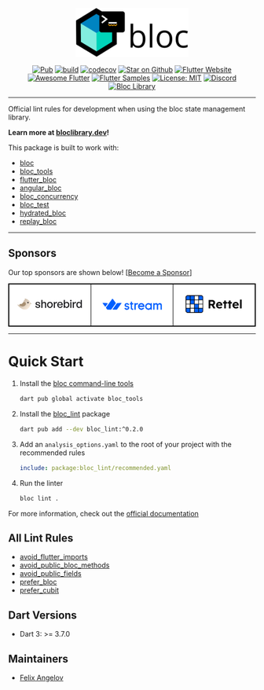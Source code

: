 <p align="center">
<img src="https://raw.githubusercontent.com/felangel/bloc/master/assets/logos/bloc_lint.png" height="100" alt="Bloc" />
</p>

<p align="center">
<a href="https://pub.dev/packages/bloc_lint"><img src="https://img.shields.io/pub/v/bloc_lint.svg" alt="Pub"></a>
<a href="https://github.com/felangel/bloc/actions"><img src="https://github.com/felangel/bloc/workflows/build/badge.svg" alt="build"></a>
<a href="https://codecov.io/gh/felangel/bloc"><img src="https://codecov.io/gh/felangel/Bloc/branch/master/graph/badge.svg" alt="codecov"></a>
<a href="https://github.com/felangel/bloc"><img src="https://img.shields.io/github/stars/felangel/bloc.svg?style=flat&logo=github&colorB=deeppink&label=stars" alt="Star on Github"></a>
<a href="https://flutter.dev/docs/development/data-and-backend/state-mgmt/options#bloc--rx"><img src="https://img.shields.io/badge/flutter-website-deepskyblue.svg" alt="Flutter Website"></a>
<a href="https://github.com/Solido/awesome-flutter#standard"><img src="https://img.shields.io/badge/awesome-flutter-blue.svg?longCache=true" alt="Awesome Flutter"></a>
<a href="https://fluttersamples.com"><img src="https://img.shields.io/badge/flutter-samples-teal.svg?longCache=true" alt="Flutter Samples"></a>
<a href="https://opensource.org/licenses/MIT"><img src="https://img.shields.io/badge/license-MIT-purple.svg" alt="License: MIT"></a>
<a href="https://discord.gg/bloc"><img src="https://img.shields.io/discord/649708778631200778.svg?logo=discord&color=blue" alt="Discord"></a>
<a href="https://github.com/felangel/bloc"><img src="https://tinyurl.com/bloc-library" alt="Bloc Library"></a>
</p>

---

Official lint rules for development when using the bloc state management library.

**Learn more at [bloclibrary.dev](https://bloclibrary.dev)!**

This package is built to work with:

- [bloc](https://pub.dev/packages/bloc)
- [bloc_tools](https://pub.dev/packages/bloc_tools)
- [flutter_bloc](https://pub.dev/packages/flutter_bloc)
- [angular_bloc](https://pub.dev/packages/angular_bloc)
- [bloc_concurrency](https://pub.dev/packages/bloc_concurrency)
- [bloc_test](https://pub.dev/packages/bloc_test)
- [hydrated_bloc](https://pub.dev/packages/hydrated_bloc)
- [replay_bloc](https://pub.dev/packages/replay_bloc)

---

## Sponsors

Our top sponsors are shown below! [[Become a Sponsor](https://github.com/sponsors/felangel)]

<table style="background-color: white; border: 1px solid black">
    <tbody>
        <tr>
            <td align="center" style="border: 1px solid black">
                <a href="https://shorebird.dev"><img src="https://raw.githubusercontent.com/felangel/bloc/master/assets/sponsors/shorebird.png" width="225"/></a>
            </td>            
            <td align="center" style="border: 1px solid black">
                <a href="https://getstream.io/chat/flutter/tutorial/?utm_source=Github&utm_medium=Github_Repo_Content_Ad&utm_content=Developer&utm_campaign=Github_Jan2022_FlutterChat&utm_term=bloc"><img src="https://raw.githubusercontent.com/felangel/bloc/master/assets/sponsors/stream.png" width="225"/></a>
            </td>
            <td align="center" style="border: 1px solid black">
                <a href="https://rettelgame.com/"><img src="https://raw.githubusercontent.com/felangel/bloc/master/assets/sponsors/rettel.png" width="225"/></a>
            </td>
        </tr>
    </tbody>
</table>

---

# Quick Start

1. Install the [bloc command-line tools](https://pub.dev/packages/bloc_tools)

   ```sh
   dart pub global activate bloc_tools
   ```

2. Install the [bloc_lint](https://pub.dev/packages/bloc_lint) package

   ```sh
   dart pub add --dev bloc_lint:^0.2.0
   ```

3. Add an `analysis_options.yaml` to the root of your project with the
   recommended rules

   ```yaml
   include: package:bloc_lint/recommended.yaml
   ```

4. Run the linter

   ```sh
   bloc lint .
   ```

For more information, check out the [official documentation](https://bloclibrary.dev/lint)

## All Lint Rules

- [avoid_flutter_imports](https://bloclibrary.dev/lint-rules/avoid_flutter_imports)
- [avoid_public_bloc_methods](https://bloclibrary.dev/lint-rules/avoid_public_bloc_methods)
- [avoid_public_fields](https://bloclibrary.dev/lint-rules/avoid_public_fields)
- [prefer_bloc](https://bloclibrary.dev/lint-rules/prefer_bloc)
- [prefer_cubit](https://bloclibrary.dev/lint-rules/prefer_cubit)

## Dart Versions

- Dart 3: >= 3.7.0

## Maintainers

- [Felix Angelov](https://github.com/felangel)
